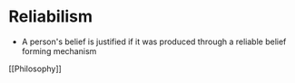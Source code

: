 # Reliabilism

- A person's belief is justified if it was produced through a reliable belief forming mechanism

[[Philosophy]]